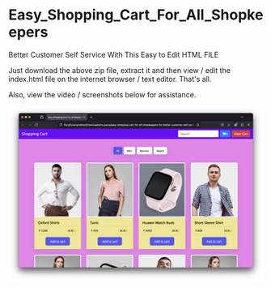 # Easy_Shopping_Cart_For_All_Shopkeepers
Better Customer Self Service With This Easy to Edit HTML FILE

Just download the above zip file, extract it and then view / edit the index.html file on the internet browser / text editor. That's all.

Also, view the video / screenshots below for assistance.

![Alt Text](https://github.com/linuxguist/Easy_Shopping_Cart_For_All_Shopkeepers/blob/main/Shopping_Cart.png "Image Title")

